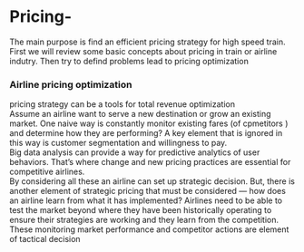 # Pricing-
The main purpose is find an efficient pricing strategy for high speed train. <br/>
First we will review some basic concepts about  pricing in train or airline indutry. Then try to defind problems lead to 
pricing optimization <br/> 
### Airline pricing optimization 
 pricing strategy can be a tools for total revenue optimization <br/>
 Assume an airline want to serve a new destination or grow an existing market. One naive way is  constantly monitor existing fares (of cpmetitors ) and determine how they are performing? A key element  that is ignored in this way is customer segmentation and willingness to pay. <br/>
 Big data analysis can provide a way for predictive analytics of user behaviors. That’s where change and new pricing practices are essential for competitive airlines. <br/>
 By considering all these an airline can set up strategic decision. But, there is another element of strategic pricing that must be considered — how does an airline learn from what it has implemented? Airlines need to be able to test the market beyond where they have been historically operating to ensure their strategies are working and they learn from the competition.
 These monitoring market performance and competitor actions are element of tactical decision 
